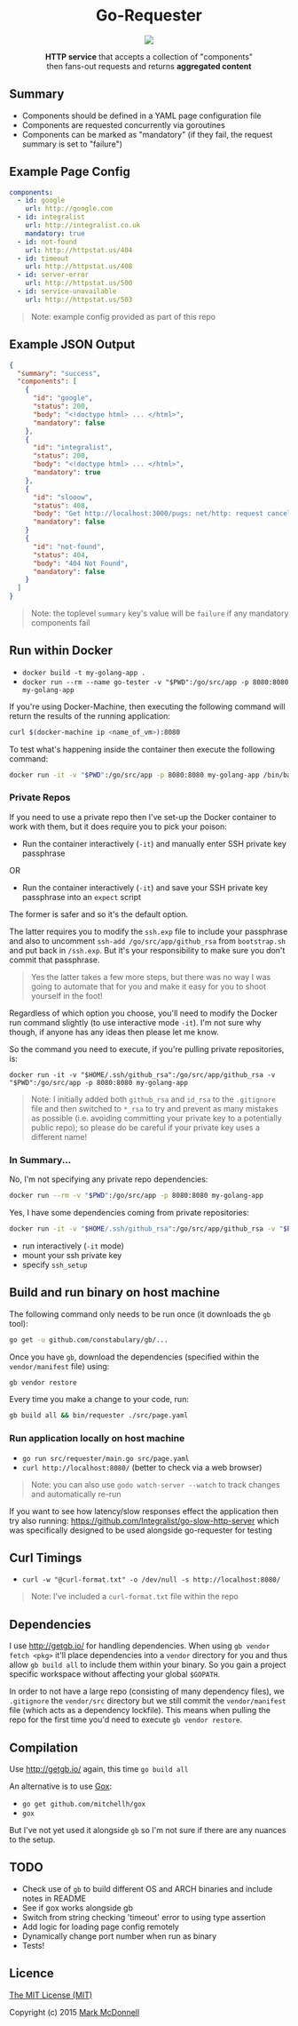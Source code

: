 <h1 align="center">Go-Requester</h1>

<p align="center">
  <img src="https://img.shields.io/badge/Completed-90%25-green.svg?style=flat-square">
</p>

<p align="center">
  <b>HTTP service</b> that accepts a collection of "components"<br>then fans-out requests and returns <b>aggregated content</b>
</p>

## Summary

- Components should be defined in a YAML page configuration file 
- Components are requested concurrently via goroutines
- Components can be marked as "mandatory" (if they fail, the request summary is set to "failure")

## Example Page Config

```yaml
components:
  - id: google
    url: http://google.com
  - id: integralist
    url: http://integralist.co.uk
    mandatory: true
  - id: not-found
    url: http://httpstat.us/404
  - id: timeout
    url: http://httpstat.us/408
  - id: server-error
    url: http://httpstat.us/500
  - id: service-unavailable
    url: http://httpstat.us/503
```

> Note: example config provided as part of this repo

## Example JSON Output

```json
{
  "summary": "success",
  "components": [
    {
      "id": "google",
      "status": 200,
      "body": "<!doctype html> ... </html>",
      "mandatory": false
    },
    {
      "id": "integralist",
      "status": 200,
      "body": "<!doctype html> ... </html>",
      "mandatory": true
    },
    {
      "id": "slooow",
      "status": 408,
      "body": "Get http://localhost:3000/pugs: net/http: request canceled (Client.Timeout exceeded while awaiting headers)",
      "mandatory": false
    }
    {
      "id": "not-found",
      "status": 404,
      "body": "404 Not Found",
      "mandatory": false
    }
  ]
}
```

> Note: the toplevel `summary` key's value will be `failure` if any mandatory components fail

## Run within Docker

- `docker build -t my-golang-app .`
- `docker run --rm --name go-tester -v "$PWD":/go/src/app -p 8080:8080 my-golang-app`

If you're using Docker-Machine, then executing the following command will return the results of the running application:

```bash
curl $(docker-machine ip <name_of_vm>):8080
```

To test what's happening inside the container then execute the following command:

```bash
docker run -it -v "$PWD":/go/src/app -p 8080:8080 my-golang-app /bin/bash
```

### Private Repos

If you need to use a private repo then I've set-up the Docker container to work with them, but it does require you to pick your poison:

- Run the container interactively (`-it`) and manually enter SSH private key passphrase

OR

- Run the container interactively (`-it`) and save your SSH private key passphrase into an `expect` script

The former is safer and so it's the default option.

The latter requires you to modify the `ssh.exp` file to include your passphrase and also to uncomment `ssh-add /go/src/app/github_rsa` from `bootstrap.sh` and put back in `/ssh.exp`. But it's your responsibility to make sure you don't commit that passphrase.

> Yes the latter takes a few more steps, but there was no way I was going to automate that for you and make it easy for you to shoot yourself in the foot!

Regardless of which option you choose, you'll need to modify the Docker run command slightly (to use interactive mode `-it`). I'm not sure why though, if anyone has any ideas then please let me know. 

So the command you need to execute, if you're pulling private repositories, is:

```
docker run -it -v "$HOME/.ssh/github_rsa":/go/src/app/github_rsa -v "$PWD":/go/src/app -p 8080:8080 my-golang-app
```

> Note: I initially added both `github_rsa` and `id_rsa` to the `.gitignore` file and then switched to `*_rsa` to try and prevent as many mistakes as possible (i.e. avoiding committing your private key to a potentially public repo); so please do be careful if your private key uses a different name!

### In Summary...

No, I'm not specifying any private repo dependencies:

```bash
docker run --rm -v "$PWD":/go/src/app -p 8080:8080 my-golang-app
```

Yes, I have some dependencies coming from private repositories:

```bash
docker run -it -v "$HOME/.ssh/github_rsa":/go/src/app/github_rsa -v "$PWD":/go/src/app -p 8080:8080 my-golang-app "ssh_setup"
```

- run interactively (`-it` mode)
- mount your ssh private key
- specify `ssh_setup`

## Build and run binary on host machine

The following command only needs to be run once (it downloads the `gb` tool):

```bash
go get -u github.com/constabulary/gb/...
```

Once you have `gb`, download the dependencies (specified within the `vendor/manifest` file) using: 

```bash
gb vendor restore
```

Every time you make a change to your code, run:

```bash
gb build all && bin/requester ./src/page.yaml
```

### Run application locally on host machine

- `go run src/requester/main.go src/page.yaml`
- `curl http://localhost:8080/` (better to check via a web browser)

> Note: you can also use `godo watch-server --watch` to track changes and automatically re-run

If you want to see how latency/slow responses effect the application then try also running: https://github.com/Integralist/go-slow-http-server which was specifically designed to be used alongside go-requester for testing

## Curl Timings

- `curl -w "@curl-format.txt" -o /dev/null -s http://localhost:8080/`

> Note: I've included a `curl-format.txt` file within the repo

## Dependencies

I use http://getgb.io/ for handling dependencies. When using `gb vendor fetch <pkg>` it'll place dependencies into a `vendor` directory for you and thus allow `gb build all` to include them within your binary. So you gain a project specific workspace without affecting your global `$GOPATH`.

In order to not have a large repo (consisting of many dependency files), we `.gitignore` the `vendor/src` directory but we still commit the `vendor/manifest` file (which acts as a dependency lockfile). This means when pulling the repo for the first time you'd need to execute `gb vendor restore`.

## Compilation

Use http://getgb.io/ again, this time `go build all`

An alternative is to use [Gox](https://github.com/mitchellh/gox):

- `go get github.com/mitchellh/gox`
- `gox`

But I've not yet used it alongside `gb` so I'm not sure if there are any nuances to the setup.

## TODO

- Check use of `gb` to build different OS and ARCH binaries and include notes in README
- See if gox works alongside gb
- Switch from string checking 'timeout' error to using type assertion
- Add logic for loading page config remotely
- Dynamically change port number when run as binary
- Tests!

## Licence

[The MIT License (MIT)](http://opensource.org/licenses/MIT)

Copyright (c) 2015 [Mark McDonnell](http://twitter.com/integralist)
